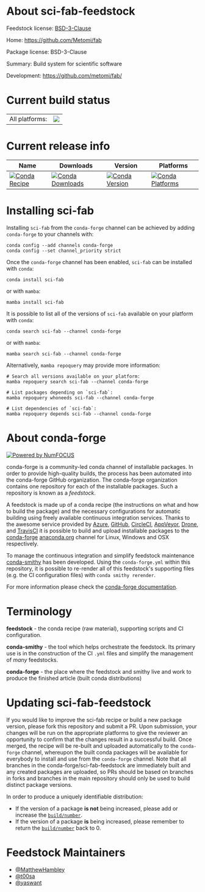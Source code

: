 About sci-fab-feedstock
=======================

Feedstock license: [BSD-3-Clause](https://github.com/conda-forge/sci-fab-feedstock/blob/main/LICENSE.txt)

Home: https://github.com/Metomi/fab

Package license: BSD-3-Clause

Summary: Build system for scientific software

Development: https://github.com/metomi/fab/

Current build status
====================


<table><tr><td>All platforms:</td>
    <td>
      <a href="https://dev.azure.com/conda-forge/feedstock-builds/_build/latest?definitionId=19036&branchName=main">
        <img src="https://dev.azure.com/conda-forge/feedstock-builds/_apis/build/status/sci-fab-feedstock?branchName=main">
      </a>
    </td>
  </tr>
</table>

Current release info
====================

| Name | Downloads | Version | Platforms |
| --- | --- | --- | --- |
| [![Conda Recipe](https://img.shields.io/badge/recipe-sci--fab-green.svg)](https://anaconda.org/conda-forge/sci-fab) | [![Conda Downloads](https://img.shields.io/conda/dn/conda-forge/sci-fab.svg)](https://anaconda.org/conda-forge/sci-fab) | [![Conda Version](https://img.shields.io/conda/vn/conda-forge/sci-fab.svg)](https://anaconda.org/conda-forge/sci-fab) | [![Conda Platforms](https://img.shields.io/conda/pn/conda-forge/sci-fab.svg)](https://anaconda.org/conda-forge/sci-fab) |

Installing sci-fab
==================

Installing `sci-fab` from the `conda-forge` channel can be achieved by adding `conda-forge` to your channels with:

```
conda config --add channels conda-forge
conda config --set channel_priority strict
```

Once the `conda-forge` channel has been enabled, `sci-fab` can be installed with `conda`:

```
conda install sci-fab
```

or with `mamba`:

```
mamba install sci-fab
```

It is possible to list all of the versions of `sci-fab` available on your platform with `conda`:

```
conda search sci-fab --channel conda-forge
```

or with `mamba`:

```
mamba search sci-fab --channel conda-forge
```

Alternatively, `mamba repoquery` may provide more information:

```
# Search all versions available on your platform:
mamba repoquery search sci-fab --channel conda-forge

# List packages depending on `sci-fab`:
mamba repoquery whoneeds sci-fab --channel conda-forge

# List dependencies of `sci-fab`:
mamba repoquery depends sci-fab --channel conda-forge
```


About conda-forge
=================

[![Powered by
NumFOCUS](https://img.shields.io/badge/powered%20by-NumFOCUS-orange.svg?style=flat&colorA=E1523D&colorB=007D8A)](https://numfocus.org)

conda-forge is a community-led conda channel of installable packages.
In order to provide high-quality builds, the process has been automated into the
conda-forge GitHub organization. The conda-forge organization contains one repository
for each of the installable packages. Such a repository is known as a *feedstock*.

A feedstock is made up of a conda recipe (the instructions on what and how to build
the package) and the necessary configurations for automatic building using freely
available continuous integration services. Thanks to the awesome service provided by
[Azure](https://azure.microsoft.com/en-us/services/devops/), [GitHub](https://github.com/),
[CircleCI](https://circleci.com/), [AppVeyor](https://www.appveyor.com/),
[Drone](https://cloud.drone.io/welcome), and [TravisCI](https://travis-ci.com/)
it is possible to build and upload installable packages to the
[conda-forge](https://anaconda.org/conda-forge) [anaconda.org](https://anaconda.org/)
channel for Linux, Windows and OSX respectively.

To manage the continuous integration and simplify feedstock maintenance
[conda-smithy](https://github.com/conda-forge/conda-smithy) has been developed.
Using the ``conda-forge.yml`` within this repository, it is possible to re-render all of
this feedstock's supporting files (e.g. the CI configuration files) with ``conda smithy rerender``.

For more information please check the [conda-forge documentation](https://conda-forge.org/docs/).

Terminology
===========

**feedstock** - the conda recipe (raw material), supporting scripts and CI configuration.

**conda-smithy** - the tool which helps orchestrate the feedstock.
                   Its primary use is in the construction of the CI ``.yml`` files
                   and simplify the management of *many* feedstocks.

**conda-forge** - the place where the feedstock and smithy live and work to
                  produce the finished article (built conda distributions)


Updating sci-fab-feedstock
==========================

If you would like to improve the sci-fab recipe or build a new
package version, please fork this repository and submit a PR. Upon submission,
your changes will be run on the appropriate platforms to give the reviewer an
opportunity to confirm that the changes result in a successful build. Once
merged, the recipe will be re-built and uploaded automatically to the
`conda-forge` channel, whereupon the built conda packages will be available for
everybody to install and use from the `conda-forge` channel.
Note that all branches in the conda-forge/sci-fab-feedstock are
immediately built and any created packages are uploaded, so PRs should be based
on branches in forks and branches in the main repository should only be used to
build distinct package versions.

In order to produce a uniquely identifiable distribution:
 * If the version of a package **is not** being increased, please add or increase
   the [``build/number``](https://docs.conda.io/projects/conda-build/en/latest/resources/define-metadata.html#build-number-and-string).
 * If the version of a package **is** being increased, please remember to return
   the [``build/number``](https://docs.conda.io/projects/conda-build/en/latest/resources/define-metadata.html#build-number-and-string)
   back to 0.

Feedstock Maintainers
=====================

* [@MatthewHambley](https://github.com/MatthewHambley/)
* [@t00sa](https://github.com/t00sa/)
* [@yaswant](https://github.com/yaswant)
